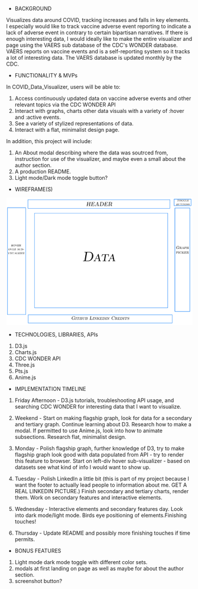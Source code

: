- BACKGROUND

Visualizes data around COVID, tracking increases and falls in key elements. I especially would like to track vaccine adverse event reporting to indicate a lack of adverse event in contrary to certain bipartisan narratives. If there is enough interesting data, I would ideally like to make the entire visualizer and page using the VAERS sub database of the CDC's WONDER database. VAERS reports on vaccine events and is a self-reporting system so it tracks a lot of interesting data. The VAERS database is updated monthly by the CDC.


- FUNCTIONALITY & MVPs

In COVID_Data_Visualizer, users will be able to:

1) Access continuously updated data on vaccine adverse events and other relevant topics via the CDC WONDER API
2) Interact with graphs, charts other data visuals with a variety of :hover and :active events.
3) See a variety of stylized representations of data.
4) Interact with a flat, minimalist design page.

In addition, this project will include:

1) An About modal describing where the data was soutrced from, instruction for use of the visualizer, and maybe even a small about the author section.
2) A production README.
3) Light mode/Dark mode toggle button?

- WIREFRAME(S)

![Getting Started](Covid_Data_Visualizer_Mockup.png)

- TECHNOLOGIES, LIBRARIES, APIs

1) D3.js
2) Charts.js
3) CDC WONDER API
4) Three.js
5) Pts.js
5) Anime.js

- IMPLEMENTATION TIMELINE

1) Friday Afternoon - D3.js tutorials, troubleshooting API usage, and searching CDC WONDER for interesting data that I want to visualize.

2) Weekend - Start on making flagship graph, look for data for a secondary and tertiary graph. Continue learning about D3. Research how to make a modal. If permitted to use Anime.js, look into how to animate subsections. Research flat, minimalist design.

3) Monday - Polish flagship graph, further knowledge of D3, try to make flagship graph look good with data populated from API - try to render this feature to browser. Start on left-div hover sub-visualizer - based on datasets see what kind of info I would want to show up.

4) Tuesday - Polish LinkedIn a little bit (this is part of my project because I want the footer to actually lead people to information about me. GET A REAL LINKEDIN PICTURE.) Finish secondary and tertiary charts, render them. Work on secondary features and interactive elements.

5) Wednesday - Interactive elements and secondary features day. Look into dark mode/light mode. Birds eye positioning of elements.Finishing touches!

6) Thursday - Update README and possibly more finishing touches if time permits.


- BONUS FEATURES

1) Light mode dark mode toggle with different color sets.
2) modals at first landing on page as well as maybe for about the author section.
3) screenshot button?